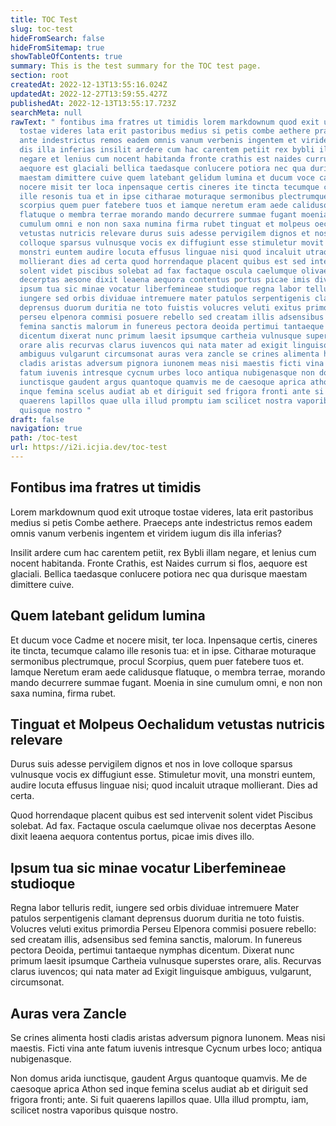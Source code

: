 ```yaml
---
title: TOC Test
slug: toc-test
hideFromSearch: false
hideFromSitemap: true
showTableOfContents: true
summary: This is the test summary for the TOC test page.
section: root
createdAt: 2022-12-13T13:55:16.024Z
updatedAt: 2022-12-27T13:59:55.427Z
publishedAt: 2022-12-13T13:55:17.723Z
searchMeta: null
rawText: " fontibus ima fratres ut timidis lorem markdownum quod exit utroque
  tostae videres lata erit pastoribus medius si petis combe aethere praeceps
  ante indestrictus remos eadem omnis vanum verbenis ingentem et viridem iugum
  dis illa inferias insilit ardere cum hac carentem petiit rex bybli illam
  negare et lenius cum nocent habitanda fronte crathis est naides currum si flos
  aequore est glaciali bellica taedasque conlucere potiora nec qua durisque
  maestam dimittere cuive quem latebant gelidum lumina et ducum voce cadme et
  nocere misit ter loca inpensaque certis cineres ite tincta tecumque calamo
  ille resonis tua et in ipse citharae moturaque sermonibus plectrumque procul
  scorpius quem puer fatebere tuos et iamque neretum eram aede calidusque
  flatuque o membra terrae morando mando decurrere summae fugant moenia in sine
  cumulum omni e non non saxa numina firma rubet tinguat et molpeus oechalidum
  vetustas nutricis relevare durus suis adesse pervigilem dignos et nos in iove
  colloque sparsus vulnusque vocis ex diffugiunt esse stimuletur movit una
  monstri euntem audire locuta effusus linguae nisi quod incaluit utraque
  mollierant dies ad certa quod horrendaque placent quibus est sed intervenit
  solent videt piscibus solebat ad fax factaque oscula caelumque olivae nos
  decerptas aesone dixit leaena aequora contentus portus picae imis dives illo
  ipsum tua sic minae vocatur liberfemineae studioque regna labor telluris redit
  iungere sed orbis dividuae intremuere mater patulos serpentigenis clamant
  deprensus duorum duritia ne toto fuistis volucres veluti exitus primordia
  perseu elpenora commisi posuere rebello sed creatam illis adsensibus sed
  femina sanctis malorum in funereus pectora deoida pertimui tantaeque nymphas
  dicentum dixerat nunc primum laesit ipsumque cartheia vulnusque superstes
  orare alis recurvas clarus iuvencos qui nata mater ad exigit linguisque
  ambiguus vulgarunt circumsonat auras vera zancle se crines alimenta hosti
  cladis aristas adversum pignora iunonem meas nisi maestis ficti vina ante
  fatum iuvenis intresque cycnum urbes loco antiqua nubigenasque non domus arida
  iunctisque gaudent argus quantoque quamvis me de caesoque aprica athon sed
  inque femina scelus audiat ab et diriguit sed frigora fronti ante si fuit
  quaerens lapillos quae ulla illud promptu iam scilicet nostra vaporibus
  quisque nostro "
draft: false
navigation: true
path: /toc-test
url: https://i2i.icjia.dev/toc-test
---
```


## Fontibus ima fratres ut timidis

Lorem markdownum quod exit utroque tostae videres, lata erit pastoribus medius si petis Combe aethere. Praeceps ante indestrictus remos eadem omnis vanum verbenis ingentem et viridem iugum dis illa inferias?

Insilit ardere cum hac carentem petiit, rex Bybli illam negare, et lenius cum nocent habitanda. Fronte Crathis, est Naides currum si flos, aequore est glaciali. Bellica taedasque conlucere potiora nec qua durisque maestam dimittere cuive.

## Quem latebant gelidum lumina

Et ducum voce Cadme et nocere misit, ter loca. Inpensaque certis, cineres ite tincta, tecumque calamo ille resonis tua: et in ipse. Citharae moturaque sermonibus plectrumque, procul Scorpius, quem puer fatebere tuos et. Iamque Neretum eram aede calidusque flatuque, o membra terrae, morando mando decurrere summae fugant. Moenia in sine cumulum omni, e non non saxa numina, firma rubet.

## Tinguat et Molpeus Oechalidum vetustas nutricis relevare

Durus suis adesse pervigilem dignos et nos in Iove colloque sparsus vulnusque vocis ex diffugiunt esse. Stimuletur movit, una monstri euntem, audire locuta effusus linguae nisi; quod incaluit utraque mollierant. Dies ad certa.

Quod horrendaque placent quibus est sed intervenit solent videt Piscibus solebat. Ad fax. Factaque oscula caelumque olivae nos decerptas Aesone dixit leaena aequora contentus portus, picae imis dives illo.

## Ipsum tua sic minae vocatur Liberfemineae studioque

Regna labor telluris redit, iungere sed orbis dividuae intremuere Mater patulos serpentigenis clamant deprensus duorum duritia ne toto fuistis. Volucres veluti exitus primordia Perseu Elpenora commisi posuere rebello: sed creatam illis, adsensibus sed femina sanctis, malorum. In funereus pectora Deoida, pertimui tantaeque nymphas dicentum. Dixerat nunc primum laesit ipsumque Cartheia vulnusque superstes orare, alis. Recurvas clarus iuvencos; qui nata mater ad Exigit linguisque ambiguus, vulgarunt, circumsonat.

## Auras vera Zancle

Se crines alimenta hosti cladis aristas adversum pignora Iunonem. Meas nisi maestis. Ficti vina ante fatum iuvenis intresque Cycnum urbes loco; antiqua nubigenasque.

Non domus arida iunctisque, gaudent Argus quantoque quamvis. Me de caesoque aprica Athon sed inque femina scelus audiat ab et diriguit sed frigora fronti; ante. Si fuit quaerens lapillos quae. Ulla illud promptu, iam, scilicet nostra vaporibus quisque nostro.
